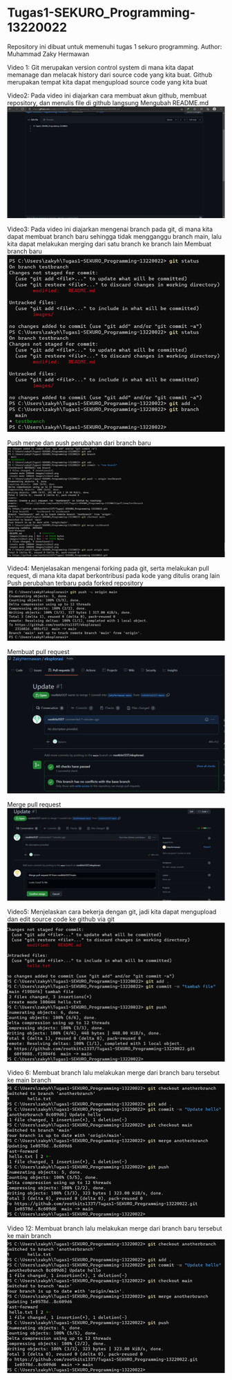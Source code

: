 # Tugas1-SEKURO_Programming-13220022

Repository ini dibuat untuk memenuhi tugas 1 sekuro programming.
Author: Muhammad Zaky Hermawan

Video 1: Git merupakan version control system di mana kita dapat memanage dan melacak history dari source code yang kita buat. Github merupakan tempat kita dapat mengupload source code yang kita buat

Video2: Pada video ini diajarkan cara membuat akun github, membuat repository, dan menulis file di github langsung
Mengubah README.md
![ss video2](./images/video2.png)

Video3: Pada video ini diajarkan mengenai branch pada git, di mana kita dapat membuat branch baru sehingga tidak mengganggu branch main, lalu kita dapat melakukan merging dari satu branch ke branch lain
Membuat branch baru
![ss video3](./images/video3.png)

Push merge dan push perubahan dari branch baru
![ss video4](./images/video3_2.png)


Video4: Menjelasakan mengenai forking pada git, serta melakukan pull request, di mana kita dapat berkontribusi pada kode yang ditulis orang lain
Push perubahan terbaru pada forked repository
![ss video4](./images/video4.png)

Membuat pull request
![ss video4](./images/video4_2.png)

Merge pull request
![ss video4](./images/video4_3.png)

Video5: Menjelaskan cara bekerja dengan git, jadi kita dapat mengupload dan edit source code ke github via git
![ss video5](./images/video5.png)

Video 6: Membuat branch lalu melakukan merge dari branch baru tersebut ke main branch
![ss video6](./images/video6.png)

Video 12: Membuat branch lalu melakukan merge dari branch baru tersebut ke main branch
![ss video6](./images/video6.png)
